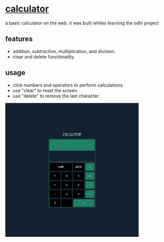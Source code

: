 # [calculator](https://kojokwakye.github.io/calculator/)

a basic calculator on the web. it was built whiles learning the odin project

## features

- addition, subtraction, multiplication, and division.
- clear and delete functionality.

## usage

- click numbers and operators to perform calculations.
- use "clear" to reset the screen.
- use "delete" to remove the last character

<p>
<img src='images/127.0.0.1_5500_index.html.png' width= '420' height='420' >
</p>
